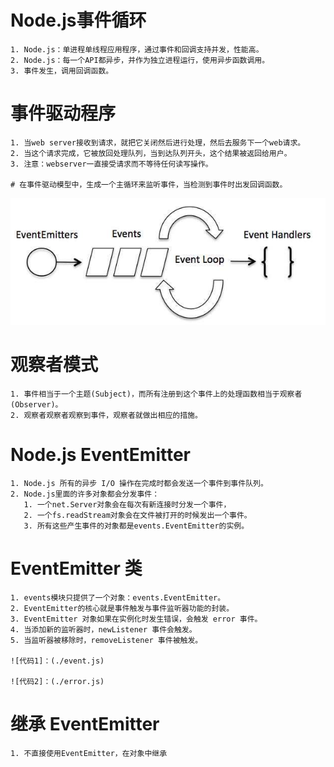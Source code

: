 Node.js事件循环
===
	1. Node.js：单进程单线程应用程序，通过事件和回调支持并发，性能高。
	2. Node.js：每一个API都异步，并作为独立进程运行，使用异步函数调用。
	3. 事件发生，调用回调函数。

事件驱动程序
===
	1. 当web server接收到请求，就把它关闭然后进行处理，然后去服务下一个web请求。
	2. 当这个请求完成，它被放回处理队列，当到达队列开头，这个结果被返回给用户。
	3. 注意：webserver一直接受请求而不等待任何读写操作。

	# 在事件驱动模型中，生成一个主循环来监听事件，当检测到事件时出发回调函数。
![event_loop](./images/event_loop.jpg)

观察者模式
===
	1. 事件相当于一个主题(Subject)，而所有注册到这个事件上的处理函数相当于观察者(Observer)。
	2. 观察者观察者观察到事件，观察者就做出相应的措施。

Node.js EventEmitter
===
	1. Node.js 所有的异步 I/O 操作在完成时都会发送一个事件到事件队列。
	2. Node.js里面的许多对象都会分发事件：
	   1. 一个net.Server对象会在每次有新连接时分发一个事件，
	   2. 一个fs.readStream对象会在文件被打开的时候发出一个事件。
	   3. 所有这些产生事件的对象都是events.EventEmitter的实例。 

EventEmitter 类
===
	1. events模块只提供了一个对象：events.EventEmitter。
	2. EventEmitter的核心就是事件触发与事件监听器功能的封装。
	3. EventEmitter 对象如果在实例化时发生错误，会触发 error 事件。
	4. 当添加新的监听器时，newListener 事件会触发。
	5. 当监听器被移除时，removeListener 事件被触发。

	![代码1]：(./event.js)

	![代码2]：(./error.js)

继承 EventEmitter
===
	1. 不直接使用EventEmitter，在对象中继承